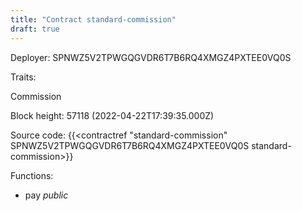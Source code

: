 ```yaml
---
title: "Contract standard-commission"
draft: true
---
```

Deployer: SPNWZ5V2TPWGQGVDR6T7B6RQ4XMGZ4PXTEE0VQ0S

Traits:
 
Commission


Block height: 57118 (2022-04-22T17:39:35.000Z)

Source code: {{<contractref "standard-commission" SPNWZ5V2TPWGQGVDR6T7B6RQ4XMGZ4PXTEE0VQ0S standard-commission>}}

Functions:

* pay _public_
